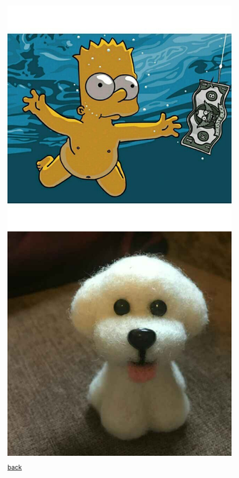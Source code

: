 
![](https://github.com/okzhchy/okzhchy.github.io/blob/master/images/xps.png)  
![](https://github.com/okzhchy/okzhchy.github.io/blob/master/images/db.png)

[back](./)
